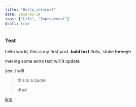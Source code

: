 ```yaml
---
title: "Hello_internet"
date: 2018-05-14
tags: ["Life", "Improvement"]
draft: true
---
```


### Test 
hello world, this is my first post. 
**bold text** *italic*, strike ~~through~~

making some extra text
will it update

yes it will

> this is a quote
> 
> dfad

<!-- html comment -->

[link](http://google.com)
